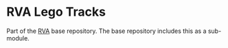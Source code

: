 RVA Lego Tracks
===

Part of the [RVA](https://github.com/Re-Volt-America/rva) base repository.
The base repository includes this as a sub-module.
